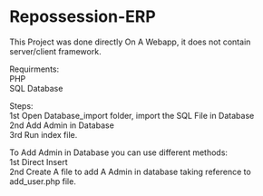 # Repossession-ERP

This Project was done directly On A Webapp, it does not contain server/client framework.

Requirments:  
PHP  
SQL Database  

Steps:  
1st Open Database_import folder, import the SQL File in Database  
2nd Add Admin in Database  
3rd Run index file.

To Add Admin in Database you can use different methods:  
1st Direct Insert  
2nd Create A file to add A Admin in database taking reference to add_user.php file.
